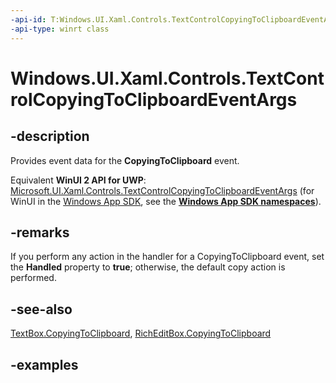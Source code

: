 ```yaml
---
-api-id: T:Windows.UI.Xaml.Controls.TextControlCopyingToClipboardEventArgs
-api-type: winrt class
---
```


<!-- Class syntax.
public class TextControlCopyingToClipboardEventArgs 
-->

# Windows.UI.Xaml.Controls.TextControlCopyingToClipboardEventArgs

## -description

Provides event data for the **CopyingToClipboard** event.

Equivalent **WinUI 2 API for UWP**: [Microsoft.UI.Xaml.Controls.TextControlCopyingToClipboardEventArgs](/windows/winui/api/microsoft.ui.xaml.controls.textcontrolcopyingtoclipboardeventargs) (for WinUI in the [Windows App SDK](/windows/apps/windows-app-sdk/), see the **[Windows App SDK namespaces](/windows/windows-app-sdk/api/winrt/)**).

## -remarks

 If you perform any action in the handler for a CopyingToClipboard event, set the **Handled** property to **true**; otherwise, the default copy action is performed.

## -see-also

[TextBox.CopyingToClipboard](/uwp/api/windows.ui.xaml.controls.textbox.copyingtoclipboard), [RichEditBox.CopyingToClipboard](/uwp/api/windows.ui.xaml.controls.richeditbox.copyingtoclipboard)

## -examples

